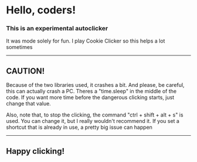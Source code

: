 <h1>Hello, coders!</h1>
<h3>This is an experimental autoclicker</h3>
<p>It was mode solely for fun. I play Cookie Clicker so this helps a lot sometimes</p>
<hr>
<h2>CAUTION!</h2>
<p>Because of the two libraries used, it crashes a bit. And please, be careful, this can actually crash a PC. Theres a "time.sleep" in the middle of the code. If you want more time before the dangerous clicking starts, just change that value.</p>
<p>Also, note that, to stop the clicking, the command "ctrl + shift + alt + s" is used. You can change it, but I really wouldn't recommend it. If you set a shortcut that is already in use, a pretty big issue can happen</p>
<hr></hr>
<h2>Happy clicking!</h2>